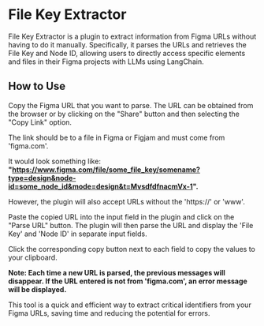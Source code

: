 <h1>
File Key Extractor 
</h1>

File Key Extractor is a plugin to extract information from Figma URLs without having to do it manually. Specifically, it parses the URLs and retrieves the File Key and Node ID, allowing users to directly access specific elements and files in their Figma projects with LLMs using LangChain.

<h2>
How to Use
</h2>

Copy the Figma URL that you want to parse. The URL can be obtained from the browser or by clicking on the "Share" button and then selecting the "Copy Link" option.



The link should be to a file in Figma or Figjam and must come from 'figma.com'.

It would look something like: <b>"https://www.figma.com/file/some_file_key/somename?type=design&node-id=some_node_id&mode=design&t=MvsdfdfnacmVx-1". </b>



However, the plugin will also accept URLs without the 'https://' or 'www'.



Paste the copied URL into the input field in the plugin and click on the "Parse URL" button. The plugin will then parse the URL and display the 'File Key' and 'Node ID' in separate input fields.



Click the corresponding copy button next to each field to copy the values to your clipboard.


<b>
Note: Each time a new URL is parsed, the previous messages will disappear. If the URL entered is not from 'figma.com', an error message will be displayed.
</b>


This tool is a quick and efficient way to extract critical identifiers from your Figma URLs, saving time and reducing the potential for errors.